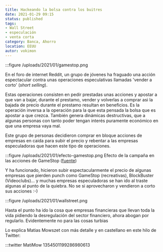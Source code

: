 ```yaml
---
title: Hackeando la bolsa contra los buitres
date: 2021-01-29 09:15
status: published
tags:
- Wall Street
- especulación
- venta corta
category: Banca, Ahorro
location: EEUU
autor: vokimon
---
```


:::figure /uploads/2021/01/gamestop.png

En el foro de internet Reddit, un grupo de jóvenes ha fraguado una acción
espectacular contra unas operaciones especulativas llamadas
'vender a corto' (_short selling_).

Estas operaciones consisten en pedir prestadas unas acciones
y apostar a que van a bajar, durante el prestamo,
vender y volverlas a comprar asi la bajada de precio
durante el prestamo resultan en beneficios.
Es la operación inversa a la operación para la que esta pensada la bolsa
que es apostar a que crezca.
También genera dinámicas destructivas, que a algunas personas con tanto poder
tengan interés puramente económico en que una empresa vaya mal.

Este grupo de personas decidieron comprar en bloque acciones de empresas en caida
para subir el precio y rebentar a las empresas especuladoras que hacen este tipo
de operaciones.

:::figure /uploads/2021/01/efecto-gamestop.png
	Efecto de la campaña en las acciones de GameStop
	([fuente](https://pbs.twimg.com/media/EswfoepWMAERQh8?format=png))

Y ha funcionado,
hicieron subir espectacularmente el precio de algunas empresas que pierden punch
como GameStop (recreativas), BlockBuster (Videoclubs)...
y muchas empresas especuladoras se han ido al traste
algunas al punto de la quiebra.
No se si aprovecharon y vendieron a corto sus acciones :-)

:::figure /uploads/2021/01/wallstreet.png

Hasta el punto ha ido la cosa que empresas financieras
que llevan toda la vida pidiendo la desregulación del sector financiero,
ahora abogan por regularlo.
Evidentemente no para las cosas turbias

Lo explica Matias Mowszet con más detalle y en castellano en este hilo de Twitter:

:::twitter MatiMow 1354501199286980613


